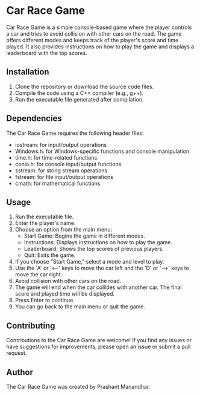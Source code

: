 # Car Race Game

Car Race Game is a simple console-based game where the player controls a car and tries to avoid collision with other cars on the road. The game offers different modes and keeps track of the player's score and time played. It also provides instructions on how to play the game and displays a leaderboard with the top scores.

## Installation

1. Clone the repository or download the source code files.
2. Compile the code using a C++ compiler (e.g., g++).
3. Run the executable file generated after compilation.

## Dependencies

The Car Race Game requires the following header files:

- iostream: for input/output operations
- Windows.h: for Windows-specific functions and console manipulation
- time.h: for time-related functions
- conio.h: for console input/output functions
- sstream: for string stream operations
- fstream: for file input/output operations
- cmath: for mathematical functions

## Usage

1. Run the executable file.
2. Enter the player's name.
3. Choose an option from the main menu:
   - Start Game: Begins the game in different modes.
   - Instructions: Displays instructions on how to play the game.
   - Leaderboard: Shows the top scores of previous players.
   - Quit: Exits the game.
4. If you choose "Start Game," select a mode and level to play.
5. Use the 'A' or '<--' keys to move the car left and the 'D' or '-->' keys to move the car right.
6. Avoid collision with other cars on the road.
7. The game will end when the car collides with another car. The final score and played time will be displayed.
8. Press Enter to continue.
9. You can go back to the main menu or quit the game.

## Contributing

Contributions to the Car Race Game are welcome! If you find any issues or have suggestions for improvements, please open an issue or submit a pull request.



## Author

The Car Race Game was created by Prashant Manandhar.
